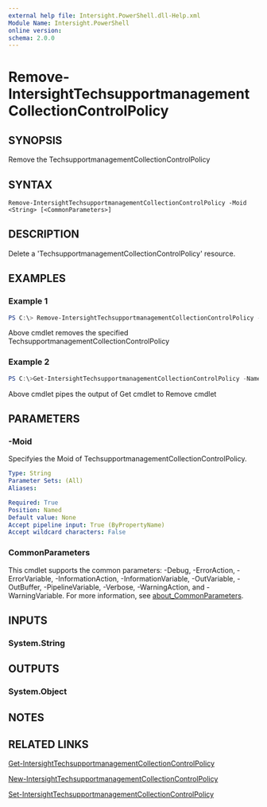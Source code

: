 ```yaml
---
external help file: Intersight.PowerShell.dll-Help.xml
Module Name: Intersight.PowerShell
online version:
schema: 2.0.0
---
```


# Remove-IntersightTechsupportmanagementCollectionControlPolicy

## SYNOPSIS
Remove the TechsupportmanagementCollectionControlPolicy

## SYNTAX

```
Remove-IntersightTechsupportmanagementCollectionControlPolicy -Moid <String> [<CommonParameters>]
```

## DESCRIPTION
Delete a &apos;TechsupportmanagementCollectionControlPolicy&apos; resource.

## EXAMPLES

### Example 1
```powershell
PS C:\> Remove-IntersightTechsupportmanagementCollectionControlPolicy -Moid "xxxxxxxxxxxxxxxxxxxxxxxxxxx"
```
Above cmdlet removes the specified TechsupportmanagementCollectionControlPolicy 

### Example 2
```powershell
PS C:\>Get-IntersightTechsupportmanagementCollectionControlPolicy -Name "MoName"|  Remove-IntersightTechsupportmanagementCollectionControlPolicy
```
Above cmdlet pipes the output of Get cmdlet to Remove cmdlet

## PARAMETERS

### -Moid
Specifyies the Moid of TechsupportmanagementCollectionControlPolicy.

```yaml
Type: String
Parameter Sets: (All)
Aliases:

Required: True
Position: Named
Default value: None
Accept pipeline input: True (ByPropertyName)
Accept wildcard characters: False
```

### CommonParameters
This cmdlet supports the common parameters: -Debug, -ErrorAction, -ErrorVariable, -InformationAction, -InformationVariable, -OutVariable, -OutBuffer, -PipelineVariable, -Verbose, -WarningAction, and -WarningVariable. For more information, see [about_CommonParameters](http://go.microsoft.com/fwlink/?LinkID=113216).

## INPUTS

### System.String

## OUTPUTS

### System.Object
## NOTES

## RELATED LINKS

[Get-IntersightTechsupportmanagementCollectionControlPolicy](./Get-IntersightTechsupportmanagementCollectionControlPolicy.md)

[New-IntersightTechsupportmanagementCollectionControlPolicy](./New-IntersightTechsupportmanagementCollectionControlPolicy.md)

[Set-IntersightTechsupportmanagementCollectionControlPolicy](./Set-IntersightTechsupportmanagementCollectionControlPolicy.md)

